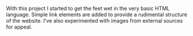 With this project I started to get the feet wet in the very basic HTML language.
Simple link elements are added to provide a rudimental structure of the website.
I've also experimented with images from external sources for appeal.
